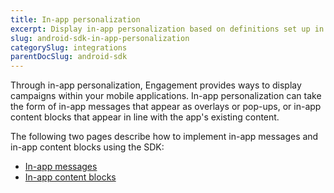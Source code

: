 ```yaml
---
title: In-app personalization
excerpt: Display in-app personalization based on definitions set up in Engagement using the Android SDK
slug: android-sdk-in-app-personalization
categorySlug: integrations
parentDocSlug: android-sdk
---
```


Through in-app personalization, Engagement provides ways to display campaigns within your mobile applications. In-app personalization can take the form of in-app messages that appear as overlays or pop-ups, or in-app content blocks that appear in line with the app's existing content.

The following two pages describe how to implement in-app messages and in-app content blocks using the SDK:

- [In-app messages](https://documentation.bloomreach.com/engagement/docs/android-sdk-in-app-messages)
- [In-app content blocks](https://documentation.bloomreach.com/engagement/docs/android-sdk-in-app-content-blocks)
